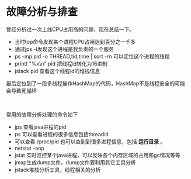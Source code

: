 # 故障分析与排查

<!-- create time: 2015-05-24 16:39:13  -->

<!-- This file is created from $MARBOO_HOME/.media/starts/default.md
本文件由 $MARBOO_HOME/.media/starts/default.md 复制而来 -->


曾经分析过一次上线CPU占用高的问题，现在总结一下。

+ 当时top命令发现某个进程CPU占用达到百分之一千多
+ 通过jps -l发现这个进程是我负责的一个服务
+ ps -mp pid -o THREAD,tid,time | sort -rn 可以定位这个进程的线程
+ printf "%x\n" pid 把线程id转化为16进制
+ jstack pid 查看这个线程id的堆栈信息

最后定位到了一段多线程操作HashMap的代码，HashMap不是线程安全的可能会导致死循环

<br/>


常用的故障分析处理的命令如下

+ jps 查看java进程的pid 
+ ps 可以查看进程的很多信息包括threadid
+ 可以查看 /proc/pid 也可以查到到很多进程信息，包括 **运行目录** 。
+ netstat -anp
+ jstat 实时监控某个java进程，可以反映各个内存区域的占用和gc情况等等
+ jmap生成dump文件，dump文件要利用其它工具分析
+ jstack堆栈分析工具，线程相关的分析